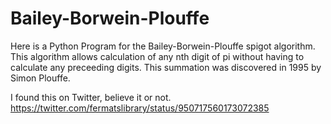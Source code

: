# Bailey-Borwein-Plouffe

Here is a Python Program for the Bailey-Borwein-Plouffe spigot algorithm. This algorithm allows calculation of any nth digit of pi without having to calculate any preceeding digits. This summation was discovered in 1995 by Simon Plouffe.

I found this on Twitter, believe it or not. https://twitter.com/fermatslibrary/status/950717560173072385
